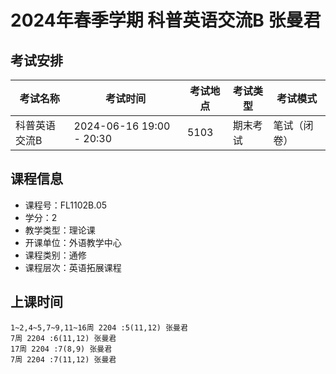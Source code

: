 # 2024年春季学期 科普英语交流B 张曼君




## 考试安排

| 考试名称 | 考试时间 | 考试地点 | 考试类型 | 考试模式 |
| -------- | -------- | -------- | -------- | -------- |
| 科普英语交流B | 2024-06-16 19:00 - 20:30 | 5103 | 期末考试 | 笔试（闭卷） |





## 课程信息

- 课程号：FL1102B.05
- 学分：2
- 教学类型：理论课
- 开课单位：外语教学中心
- 课程类别：通修
- 课程层次：英语拓展课程

## 上课时间

```
1~2,4~5,7~9,11~16周 2204 :5(11,12) 张曼君
7周 2204 :6(11,12) 张曼君
17周 2204 :7(8,9) 张曼君
7周 2204 :7(11,12) 张曼君
```

